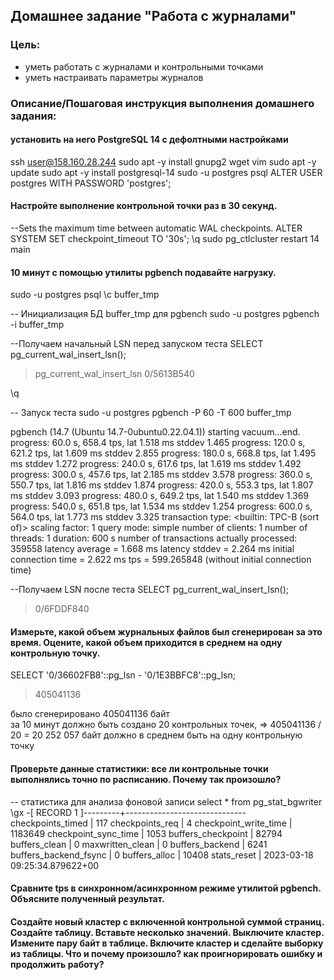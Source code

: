## Домашнее задание "Работа с журналами"

### Цель:
-   уметь работать с журналами и контрольными точками
-   уметь настраивать параметры журналов

### Описание/Пошаговая инструкция выполнения домашнего задания:

####   установить на него PostgreSQL 14 с дефолтными настройками
ssh user@158.160.28.244
sudo apt -y install gnupg2 wget vim
sudo apt -y update
sudo apt -y install postgresql-14
sudo -u postgres psql
ALTER USER postgres WITH PASSWORD 'postgres';


#### Настройте выполнение контрольной точки раз в 30 секунд.

--Sets the maximum time between automatic WAL checkpoints.
ALTER SYSTEM SET checkpoint_timeout TO '30s';
\q
sudo pg_ctlcluster restart 14 main

#### 10 минут c помощью утилиты pgbench подавайте нагрузку.

sudo -u postgres psql
\c buffer_tmp


-- Инициализация БД buffer_tmp для pgbench
sudo -u postgres pgbench -i buffer_tmp

--Получаем начальный LSN перед запуском теста
SELECT pg_current_wal_insert_lsn();
>pg_current_wal_insert_lsn
> 0/5613B540

\q

-- Запуск теста 
sudo -u postgres pgbench -P 60 -T 600 buffer_tmp

pgbench (14.7 (Ubuntu 14.7-0ubuntu0.22.04.1))
starting vacuum...end.
progress: 60.0 s, 658.4 tps, lat 1.518 ms stddev 1.465
progress: 120.0 s, 621.2 tps, lat 1.609 ms stddev 2.855
progress: 180.0 s, 668.8 tps, lat 1.495 ms stddev 1.272
progress: 240.0 s, 617.6 tps, lat 1.619 ms stddev 1.492
progress: 300.0 s, 457.6 tps, lat 2.185 ms stddev 3.578
progress: 360.0 s, 550.7 tps, lat 1.816 ms stddev 1.874
progress: 420.0 s, 553.3 tps, lat 1.807 ms stddev 3.093
progress: 480.0 s, 649.2 tps, lat 1.540 ms stddev 1.369
progress: 540.0 s, 651.8 tps, lat 1.534 ms stddev 1.254
progress: 600.0 s, 564.0 tps, lat 1.773 ms stddev 3.325
transaction type: <builtin: TPC-B (sort of)>
scaling factor: 1
query mode: simple
number of clients: 1
number of threads: 1
duration: 600 s
number of transactions actually processed: 359558
latency average = 1.668 ms
latency stddev = 2.264 ms
initial connection time = 2.622 ms
tps = 599.265848 (without initial connection time)

--Получаем LSN после теста
SELECT pg_current_wal_insert_lsn();
 >0/6FDDF840
 
 
#### Измерьте, какой объем журнальных файлов был сгенерирован за это время. Оцените, какой объем приходится в среднем на одну контрольную точку.

 SELECT '0/36602FB8'::pg_lsn - '0/1E3BBFC8'::pg_lsn;
> 405041136

было сгенерировано 405041136 байт  
за 10 минут должно быть создано 20 контрольных точек, => 405041136 / 20 = 20 252 057 байт должно в среднем быть на одну контрольную точку

#### Проверьте данные статистики: все ли контрольные точки выполнялись точно по расписанию. Почему так произошло?
-- статистика для анализа фоновой записи
select * from pg_stat_bgwriter \gx
-[ RECORD 1 ]---------+------------------------------
checkpoints_timed     | 117
checkpoints_req       | 4
checkpoint_write_time | 1183649
checkpoint_sync_time  | 1053
buffers_checkpoint    | 82794
buffers_clean         | 0
maxwritten_clean      | 0
buffers_backend       | 6241
buffers_backend_fsync | 0
buffers_alloc         | 10408
stats_reset           | 2023-03-18 09:25:34.879622+00

#### Сравните tps в синхронном/асинхронном режиме утилитой pgbench. Объясните полученный результат.


####  Создайте новый кластер с включенной контрольной суммой страниц. Создайте таблицу. Вставьте несколько значений. Выключите кластер. Измените пару байт в таблице. Включите кластер и сделайте выборку из таблицы. Что и почему произошло? как проигнорировать ошибку и продолжить работу?

<!--stackedit_data:
eyJoaXN0b3J5IjpbMTk4MzYzNTM4OSw3Nzc2ODk3MDgsLTMzMj
U2OTQzOSwtMTQ0ODkwMjYyOSwtMTkyNDc2OTcxMiwtMjEwODQ5
MzUxLDE1NDUzMjk5ODcsMjAxMjQ2ODE5NywtMzQ5MjYyODg1LD
EwMjEwMDQwMjQsLTE5OTE1MDE5MTRdfQ==
-->